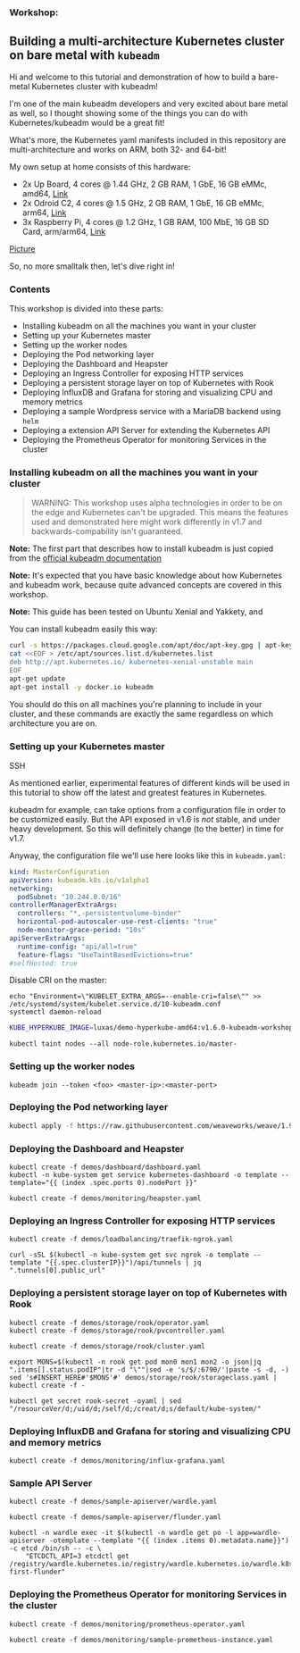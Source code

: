 ### Workshop:

## Building a multi-architecture Kubernetes cluster on bare metal with `kubeadm`

Hi and welcome to this tutorial and demonstration of how to build a bare-metal Kubernetes cluster with kubeadm!

I'm one of the main kubeadm developers and very excited about bare metal as well, 
so I thought showing some of the things you can do with Kubernetes/kubeadm would be a great fit!

What's more, the Kubernetes yaml manifests included in this repository are multi-architecture and works on ARM, both 32- and 64-bit!

My own setup at home consists of this hardware:
 - 2x Up Board, 4 cores @ 1.44 GHz, 2 GB RAM, 1 GbE, 16 GB eMMc, amd64, [Link](http://up-shop.org/up-boards/2-up-board-2gb-16-gb-emmc-memory.html)
 - 2x Odroid C2, 4 cores @ 1.5 GHz, 2 GB RAM, 1 GbE, 16 GB eMMc, arm64, [Link](http://www.hardkernel.com/main/products/prdt_info.php)
 - 3x Raspberry Pi, 4 cores @ 1.2 GHz, 1 GB RAM, 100 MbE, 16 GB SD Card, arm/arm64, [Link](https://www.raspberrypi.org/products/raspberry-pi-3-model-b/)

[Picture](#TODO)

So, no more smalltalk then, let's dive right in!

### Contents

This workshop is divided into these parts:

* Installing kubeadm on all the machines you want in your cluster
* Setting up your Kubernetes master
* Setting up the worker nodes
* Deploying the Pod networking layer
* Deploying the Dashboard and Heapster
* Deploying an Ingress Controller for exposing HTTP services
* Deploying a persistent storage layer on top of Kubernetes with Rook
* Deploying InfluxDB and Grafana for storing and visualizing CPU and memory metrics
* Deploying a sample Wordpress service with a MariaDB backend using `helm`
* Deploying a extension API Server for extending the Kubernetes API
* Deploying the Prometheus Operator for monitoring Services in the cluster

### Installing kubeadm on all the machines you want in your cluster

> WARNING: This workshop uses alpha technologies in order to be on the edge and Kubernetes can't be upgraded.
> This means the features used and demonstrated here might work differently in v1.7 and backwards-compability isn't guaranteed.

**Note:** The first part that describes how to install kubeadm is just copied from the [official kubeadm documentation](https://kubernetes.io/docs/getting-started-guides/kubeadm/)

**Note:** It's expected that you have basic knowledge about how Kubernetes and kubeadm work, because quite advanced concepts are covered in this workshop.

**Note:** This guide has been tested on Ubuntu Xenial and Yakkety, and 

You can install kubeadm easily this way:

```bash
curl -s https://packages.cloud.google.com/apt/doc/apt-key.gpg | apt-key add -
cat <<EOF > /etc/apt/sources.list.d/kubernetes.list
deb http://apt.kubernetes.io/ kubernetes-xenial-unstable main
EOF
apt-get update
apt-get install -y docker.io kubeadm
```

You should do this on all machines you're planning to include in your cluster, and these commands are exactly the same regardless on which architecture you are on.

### Setting up your Kubernetes master

SSH 

As mentioned earlier, experimental features of different kinds will be used in this tutorial to show off the latest and greatest features in Kubernetes.

kubeadm for example, can take options from a configuration file in order to be customized easily.
But the API exposed in v1.6 is _not_ stable, and under heavy development. So this will definitely change (to the better) in time for v1.7.

Anyway, the configuration file we'll use here looks like this in `kubeadm.yaml`:

```yaml
kind: MasterConfiguration
apiVersion: kubeadm.k8s.io/v1alpha1
networking:
  podSubnet: "10.244.0.0/16"
controllerManagerExtraArgs:
  controllers: "*,-persistentvolume-binder"
  horizontal-pod-autoscaler-use-rest-clients: "true"
  node-monitor-grace-period: "10s"
apiServerExtraArgs:
  runtime-config: "api/all=true"
  feature-flags: "UseTaintBasedEvictions=true"
#selfHosted: true
```

Disable CRI on the master:
```
echo "Environment=\"KUBELET_EXTRA_ARGS=--enable-cri=false\"" >> /etc/systemd/system/kubelet.service.d/10-kubeadm.conf
systemctl daemon-reload
```

```bash
KUBE_HYPERKUBE_IMAGE=luxas/demo-hyperkube-amd64:v1.6.0-kubeadm-workshop kubeadm init --config kubeadm.yaml
```

```
kubectl taint nodes --all node-role.kubernetes.io/master-
```

### Setting up the worker nodes

```
kubeadm join --token <foo> <master-ip>:<master-port>
```

### Deploying the Pod networking layer

```bash
kubectl apply -f https://raw.githubusercontent.com/weaveworks/weave/1.9/prog/weave-kube/weave-daemonset-k8s-1.6.yaml
```

### Deploying the Dashboard and Heapster

```
kubectl create -f demos/dashboard/dashboard.yaml
kubectl -n kube-system get service kubernetes-dashboard -o template --template="{{ (index .spec.ports 0).nodePort }}"
```

```
kubectl create -f demos/monitoring/heapster.yaml
```

### Deploying an Ingress Controller for exposing HTTP services

```
kubectl create -f demos/loadbalancing/traefik-ngrok.yaml

curl -sSL $(kubectl -n kube-system get svc ngrok -o template --template "{{.spec.clusterIP}}")/api/tunnels | jq ".tunnels[0].public_url"
```

### Deploying a persistent storage layer on top of Kubernetes with Rook

```
kubectl create -f demos/storage/rook/operator.yaml
kubectl create -f demos/storage/rook/pvcontroller.yaml

kubectl create -f demos/storage/rook/cluster.yaml

export MONS=$(kubectl -n rook get pod mon0 mon1 mon2 -o json|jq ".items[].status.podIP"|tr -d "\""|sed -e 's/$/:6790/'|paste -s -d, -)
sed 's#INSERT_HERE#'$MONS'#' demos/storage/rook/storageclass.yaml | kubectl create -f -

kubectl get secret rook-secret -oyaml | sed "/resourceVer/d;/uid/d;/self/d;/creat/d;s/default/kube-system/"
```

### Deploying InfluxDB and Grafana for storing and visualizing CPU and memory metrics

```
kubectl create -f demos/monitoring/influx-grafana.yaml
```

### Sample API Server

```
kubectl create -f demos/sample-apiserver/wardle.yaml

kubectl create -f demos/sample-apiserver/flunder.yaml
```

```
kubectl -n wardle exec -it $(kubectl -n wardle get po -l app=wardle-apiserver -otemplate --template "{{ (index .items 0).metadata.name}}") -c etcd /bin/sh -- -c \
	"ETCDCTL_API=3 etcdctl get /registry/wardle.kubernetes.io/registry/wardle.kubernetes.io/wardle.k8s.io/flunders/my-first-flunder"
```


### Deploying the Prometheus Operator for monitoring Services in the cluster

```
kubectl create -f demos/monitoring/prometheus-operator.yaml

kubectl create -f demos/monitoring/sample-prometheus-instance.yaml
```
